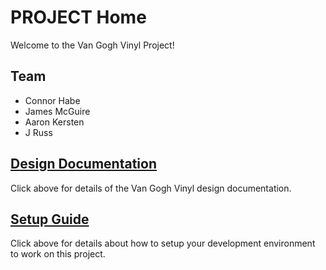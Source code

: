 # PROJECT Home

Welcome to the Van Gogh Vinyl Project!

## Team

- Connor Habe
- James McGuire
- Aaron Kersten
- J Russ

## [Design Documentation](DesignDoc)

Click above for details of the Van Gogh Vinyl design documentation.

## [Setup Guide](SetupGuide)

Click above for details about how to setup your development environment to work on this project.
